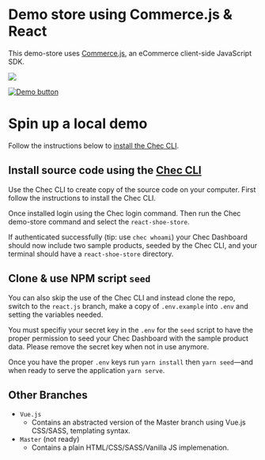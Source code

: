 # Demo store using Commerce.js & React

This demo-store uses [Commerce.js](https://github.com/chec/commerce.js), an eCommerce client-side 
JavaScript SDK.

[![](https://github.com/chec/example.checkout.v2/blob/react.js/public/Screen%20Shot%202020-06-25%20at%209.40.03%20AM.png)](https://chec.github.io/example.checkout.v2/#/)

[![Demo button](https://cdn.chec.io/email/assets/marketing/chec-demo-btn.svg)](https://chec.github.io/example.checkout.v2/#/)

# Spin up a local demo
Follow the instructions below to [install the Chec CLI](https://github.com/chec/cli#usage).

## Install source code using the [Chec CLI](https://github.com/chec/cli)
Use the Chec CLI to create copy of the source code on your computer. First follow the instructions to install the Chec CLI.

Once installed login using the Chec login command. Then run the Chec demo-store command and select the `react-shoe-store`.

If authenticated successfully (tip: use `chec whoami`) your Chec Dashboard should now include two sample products, seeded by the Chec CLI, and your terminal should have a `react-shoe-store` directory.

## Clone & use NPM script `seed`
You can also skip the use of the Chec CLI and instead clone the repo, switch to the `react.js` branch, make a copy of `.env.example` into `.env` and setting the variables needed. 

You must specifiy your secret key in the `.env` for the `seed` script to have the proper permission to seed your Chec Dashboard with the sample product data. Please remove the secret key when not in use anymore.

Once you have the proper `.env` keys run `yarn install` then `yarn seed`—and when ready to serve the application `yarn serve`.

## Other Branches
  - `Vue.js`
    - Contains an abstracted version of the Master branch using Vue.js CSS/SASS, templating syntax.
  - `Master` (not ready)
    - Contains a plain HTML/CSS/SASS/Vanilla JS implemenation.
    
